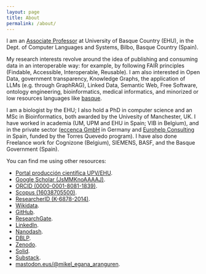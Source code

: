 ```yaml
---
layout: page
title: About
permalink: /about/
---
```


I am an <a href="http://go.ehu.eus/mikel-egana-aranguren">Associate Professor</a> at University of Basque Country (EHU), in the Dept. of Computer Languages and Systems, Bilbo, Basque Country (Spain).

My research interests revolve around the idea of publishing and consuming data in an interoperable way: for example, by following FAIR principles (Findable, Accessible, Interoperable, Reusable). I am also interested in Open Data, government transparency, Knowledge Graphs, the application of LLMs (e.g. through GraphRAG), Linked Data, Semantic Web, Free Software, ontology engineering, bioinformatics, medical informatics, and minorized or low resources languages like <a href="https://en.wikipedia.org/wiki/Basque_language">basque</a>.

I am a biologist by the EHU; I also hold a PhD in computer science and an MSc in Bioinformatics, both awarded by the Univesity of Manchester, UK. I have worked in academia (UM, UPM and EHU in Spain; VIB in Belgium), and in the private sector ([eccenca GmbH](https://eccenca.com) in Germany and [Eurohelp Consulting](https://eurohelp.es/) in Spain, funded by the Torres Quevedo program). I have also done Freelance work for Cognizone (Belgium), SIEMENS, BASF, and the Basque Government (Spain).

You can find me using other resources:

* [Portal producción científica UPV/EHU](https://ekoizpen-zientifikoa.ehu.eus/investigadores/125962/detalle).
* [Google Scholar (JsMMKnoAAAAJ)](http://scholar.google.com/citations?user=JsMMKnoAAAAJ).
* [ORCID (0000-0001-8081-1839)](http://orcid.org/0000-0001-8081-1839).
* [Scopus (16038705500)](http://www.scopus.com/authid/detail.url?authorId=16038705500).
* [ResearcherID (K-6878-2014)](http://www.researcherid.com/rid/K-6878-2014).
* [Wikidata](https://www.wikidata.org/wiki/Q84817560).
* [GitHub](http://github.com/mikel-egana-aranguren).
* [ResearchGate](http://www.researchgate.net/profile/Mikel_Egana).
* [LinkedIn](https://www.linkedin.com/).
* [Nanodash](https://nanodash.petapico.org/user?26&id=https://orcid.org/0000-0001-8081-1839).
* [DBLP](http://www.informatik.uni-trier.de/~ley/pers/hd/a/Aranguren:Mikel_Ega=ntilde=a).
* [Zenodo](https://zenodo.org/search?q=metadata.creators.person_or_org.name%3A%22Mikel%20Ega%C3%B1a%20Aranguren%22&l=list&p=1&s=10&sort=bestmatch).
* [Solid](https://mikeleganaaranguren.inrupt.net/).
* [Substack](https://substack.com/@mikeleganaaranguren).
*  <a rel="me" href="https://mastodon.eus/@mikel_egana_aranguren">mastodon.eus/@mikel_egana_aranguren</a>.
